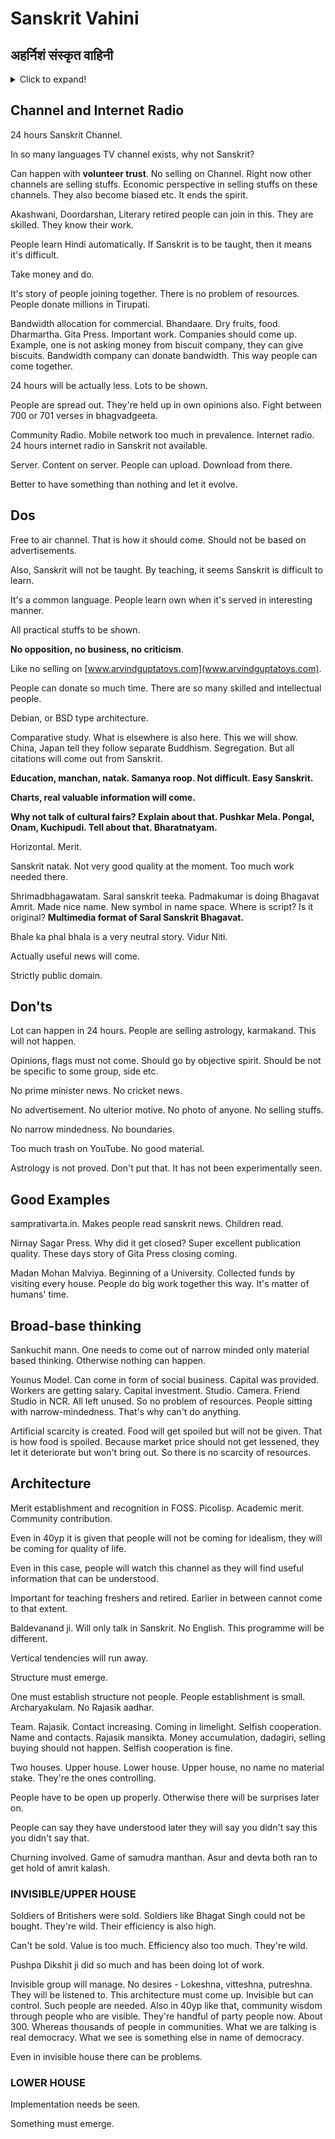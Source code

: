 # Sanskrit Vahini

## अहर्निशं संस्कृत वाहिनी

<details markdown='1'><summary>Click to expand!</summary>

सत्यं शिवं सुन्दरम् - सर्व भूत हिते रताः
1. सेवान्यासरूपम् - विक्रयं विज्ञापनम् आलोचना विहीन
2. सेवानिवृत्त जनाः - दूरदर्शन आकाशवाण्याः शिक्षा साहित्य
3. समसामयिक - वार्ताः विमर्शः
4. आहारः - आयुर्वेद
5. स्वास्थ्य - ऋतुचर्या दिनचर्या 
6. ज्ञानगङ्गा - ज्ञानचित्र सङ्गणक व्याकरण नीति
7. व्यावहारिक लाभप्रद
8. वस्तुनिष्ठ वैज्ञानिक प्रामाणिक
9. सकारात्मक भावात्मक रचनात्मक
10. अध्यात्म - योगसूत्र रामायणं महाभारतं भागवतं
11. धारावाहिक - नाटकं
12. सरल सुरूचिपूर्ण सुखदाई
13. कला - गायन वादन नृत्य - शिक्षण एवं प्रस्तुति
14. तुलनात्मक विमर्श सहयोगं
</details>

## Channel and Internet Radio

24 hours Sanskrit Channel.

In so many languages TV channel exists, why not Sanskrit? 

Can happen with **volunteer trust**. No selling on Channel. Right now other channels are selling stuffs. Economic perspective in selling stuffs on these channels. They also become biased etc. It ends the spirit. 

Akashwani, Doordarshan, Literary retired people can join in this. They are skilled. They know their work. 

People learn Hindi automatically. If Sanskrit is to be taught, then it means it's difficult. 

Take money and do.

It's story of people joining together. There is no problem of resources. People donate millions in Tirupati. 

Bandwidth allocation for commercial. Bhandaare. Dry fruits, food. Dharmartha. Gita Press. Important work. Companies should come up. Example, one is not asking money from biscuit company, they can give biscuits. Bandwidth company can donate bandwidth. This way people can come together. 

24 hours will be actually less. Lots to be shown. 

People are spread out. They're held up in own opinions also. Fight between 700 or 701 verses in bhagvadgeeta.

Community Radio. Mobile network too much in prevalence. Internet radio. 24 hours internet radio in Sanskrit not available. 

Server. Content on server. People can upload. Download from there. 

Better to have something than nothing and let it evolve. 

## Dos

Free to air channel. That is how it should come. Should not be based on advertisements. 

Also, Sanskrit will not be taught. By teaching, it seems Sanskrit is difficult to learn. 

It's a common language. People learn own when it's served in interesting manner.

All practical stuffs to be shown. 

**No opposition, no business, no criticism**.

Like no selling on [www.arvindguptatoys.com](www.arvindguptatoys.com). 
 
People can donate so much time. There are so many skilled and intellectual people.

Debian, or BSD type architecture. 

Comparative study. What is elsewhere is also here. This we will show. China, Japan tell they follow separate Buddhism. Segregation. But all citations will come out from Sanskrit. 

**Education, manchan, natak. Samanya roop. Not difficult. Easy Sanskrit.** 

**Charts, real valuable information will come.**

**Why not talk of cultural fairs? Explain about that. Pushkar Mela. Pongal, Onam, Kuchipudi. Tell about that. Bharatnatyam.**

Horizontal. Merit. 

Sanskrit natak. Not very good quality at the moment. Too much work needed there. 

Shrimadbhagawatam. Saral sanskrit teeka. Padmakumar is doing Bhagavat Amrit. Made nice name. New symbol in name space. Where is script? Is it original? **Multimedia format of Saral Sanskrit Bhagavat.** 

Bhale ka phal bhala is a very neutral story. Vidur Niti. 

Actually useful news will come. 

Strictly public domain. 

## Don'ts

Lot can happen in 24 hours. People are selling astrology, karmakand. This will not happen.

Opinions, flags must not come. Should go by objective spirit. Should be not be specific to some group, side etc.

No prime minister news. No cricket news.

No advertisement. No ulterior motive. No photo of anyone. No selling stuffs.

No narrow mindedness.  No boundaries.

Too much trash on YouTube. No good material.

Astrology is not proved. Don't put that. It has not been experimentally seen. 

## Good Examples

samprativarta.in. Makes people read sanskrit news. Children read. 

Nirnay Sagar Press. Why did it get closed? Super excellent publication quality. These days story of Gita Press closing coming.

Madan Mohan Malviya. Beginning of a University. Collected funds by visiting every house. People do big work together this way. It's matter of humans' time. 

## Broad-base thinking

Sankuchit mann. One needs to come out of narrow minded only material based thinking. Otherwise nothing can happen. 

Younus Model. Can come in form of social business. Capital was provided. Workers are getting salary. Capital investment. Studio. Camera. Friend Studio in NCR. All left unused. So no problem of resources. People sitting with narrow-mindedness. That's why can't do anything. 

Artificial scarcity is created. Food will get spoiled but will not be given. That is how food is spoiled. Because market price should not get lessened, they let it deteriorate but won't bring out. So there is no scarcity of resources. 

## Architecture

Merit establishment and recognition in FOSS. Picolisp. Academic merit. Community contribution.

Even in 40yp it is given that people will not be coming for idealism, they will be coming for quality of life. 
 
Even in this case, people will watch this channel as they will find useful information that can be understood. 
 
Important for teaching freshers and retired. Earlier in between cannot come to that extent.
   
Baldevanand ji. Will only talk in Sanskrit. No English. This programme will be different.

Vertical tendencies will run away. 

Structure must emerge. 

One must establish structure not people. People establishment is small. Archaryakulam. No Rajasik aadhar.

Team. Rajasik. Contact increasing. Coming in limelight. Selfish cooperation. Name and contacts. Rajasik mansikta. Money accumulation, dadagiri, selling buying should not happen. Selfish cooperation is fine. 

Two houses. Upper house. Lower house. Upper house, no name no material stake. They're the ones controlling. 

People have to be open up properly. Otherwise there will be surprises later on. 

People can say they have understood later they will say you didn't say this you didn't say that.

Churning involved. Game of samudra manthan. Asur and devta both ran to get hold of amrit kalash. 

### INVISIBLE/UPPER HOUSE

Soldiers of Britishers were sold. Soldiers like Bhagat Singh could not be bought. They're wild. Their efficiency is also high. 

Can't be sold. Value is too much. Efficiency also too much. They're wild. 

Pushpa Dikshit ji did so much and has been doing lot of work.

Invisible group will manage. No desires - Lokeshna, vitteshna, putreshna. They will be listened to. This architecture must come up. Invisible but can control. Such people are needed. Also in 40yp like that, community wisdom through people who are visible. They're handful of party people now. About 300. Whereas thousands of people in communities. What we are talking is real democracy. What we see is something else in name of democracy. 

Even in invisible house there can be problems. 

### LOWER HOUSE

Implementation needs be seen. 

Something must emerge. 



 
 
